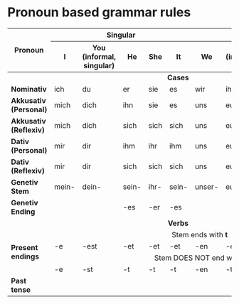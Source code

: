 # Pronoun based grammar rules

<table>
    <thead>
        <tr>
            <th rowspan="2">Pronoun</th>
            <th colspan="5" align="center" valign="center">Singular</th>
            <th colspan="4" align="center" valign="center">Plural</th>
        </tr>
        <tr>
            <th>I</th>
            <th>You (informal, singular)</th>
            <th>He</th>
            <th>She</th>
            <th>It</th>
            <th>We</th>
            <th>You (informal, plural)</th>
            <th>They</th>
            <th>You (formal, singular/plural)</th>
        </tr>
    </thead>
    <tbody>
        <tr>
            <td colspan="100%" align="center" valign="center"><b>Cases</b></td>
        </tr>
        <tr>
            <td><b>Nominativ</b></td>
            <td>ich</td>
            <td>du</td>
            <td>er</td>
            <td>sie</td>
            <td>es</td>
            <td>wir</td>
            <td>ihr</td>
            <td>sie</td>
            <td>Sie</td>
        </tr>
        <tr>
            <td><b>Akkusativ (Personal)</b></td>
            <td>mich</td>
            <td>dich</td>
            <td>ihn</td>
            <td>sie</td>
            <td>es</td>
            <td>uns</td>
            <td>euch</td>
            <td>sie</td>
            <td>Sie</td>
        </tr>
        <tr>
            <td><b>Akkusativ (Reflexiv)</b></td>
            <td>mich</td>
            <td>dich</td>
            <td>sich</td>
            <td>sich</td>
            <td>sich</td>
            <td>uns</td>
            <td>euch</td>
            <td>sich</td>
            <td>sich</td>
        </tr>
        <tr>
            <td><b>Dativ (Personal)</b></td>
            <td>mir</td>
            <td>dir</td>
            <td>ihm</td>
            <td>ihr</td>
            <td>ihm</td>
            <td>uns</td>
            <td>euch</td>
            <td>ihnen</td>
            <td>Ihnen</td>
        </tr>
        <tr>
            <td><b>Dativ (Reflexiv)</b></td>
            <td>mir</td>
            <td>dir</td>
            <td>sich</td>
            <td>sich</td>
            <td>sich</td>
            <td>uns</td>
            <td>euch</td>
            <td>sich</td>
            <td>sich</td>
        </tr>
        <tr>
            <td><b>Genetiv Stem</b></td>
            <td>mein-</td>
            <td>dein-</td>
            <td>sein-</td>
            <td>ihr-</td>
            <td>sein-</td>
            <td>unser-</td>
            <td>euer-</td>
            <td>ihr-</td>
            <td>Ihr-</td>
        </tr>
        <tr>
            <td><b>Genetiv Ending</b></td>
            <td></td>
            <td></td>
            <td>-es</td>
            <td>-er</td>
            <td>-es</td>
            <td></td>
            <td></td>
            <td>-er</td>
            <td></td>
        </tr>
        <tr>
            <td colspan="100%" align="center" valign="center"><b>Verbs</b></td>
        </tr>
        <tr>
            <td rowspan="4"><b>Present endings</b></td>
            <td colspan="9" align="center" valign="center">Stem ends with <b>t</b></td>
        </tr>
        <tr>
            <td>-e</td>
            <td>-est</td>
            <td>-et</td>
            <td>-et</td>
            <td>-et</td>
            <td>-en</td>
            <td>-et</td>
            <td>-en</td>
            <td>-en</td>
        </tr>
        <tr>
            <td colspan="9" align="center" valign="center">Stem DOES NOT end with <b>t</b></td>
        </tr>
        <tr>
            <td>-e</td>
            <td>-st</td>
            <td>-t</td>
            <td>-t</td>
            <td>-t</td>
            <td>-en</td>
            <td>-t</td>
            <td>-en</td>
            <td>-en</td>
        </tr>
        <tr>
            <td><b>Past tense</b></td>
            <td></td>
            <td></td>
            <td></td>
            <td></td>
            <td></td>
            <td></td>
            <td></td>
            <td></td>
            <td></td>
        </tr>
    </tbody>
</table>
